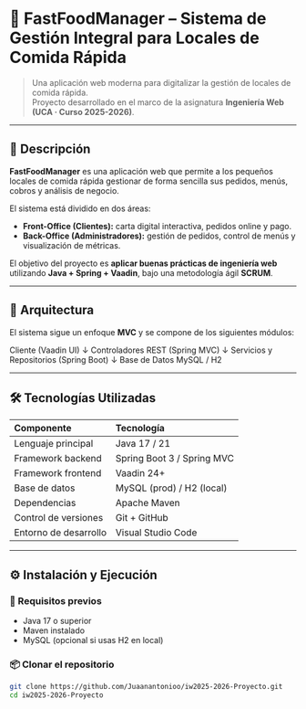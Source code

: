 # 🍔 FastFoodManager – Sistema de Gestión Integral para Locales de Comida Rápida

> Una aplicación web moderna para digitalizar la gestión de locales de comida rápida.  
> Proyecto desarrollado en el marco de la asignatura **Ingeniería Web (UCA · Curso 2025-2026)**.

---

## 🚀 Descripción

**FastFoodManager** es una aplicación web que permite a los pequeños locales de comida rápida gestionar de forma sencilla sus pedidos, menús, cobros y análisis de negocio.

El sistema está dividido en dos áreas:

- **Front-Office (Clientes):** carta digital interactiva, pedidos online y pago.  
- **Back-Office (Administradores):** gestión de pedidos, control de menús y visualización de métricas.

El objetivo del proyecto es **aplicar buenas prácticas de ingeniería web** utilizando **Java + Spring + Vaadin**, bajo una metodología ágil **SCRUM**.

---

## 🧱 Arquitectura

El sistema sigue un enfoque **MVC** y se compone de los siguientes módulos:

Cliente (Vaadin UI)
↓
Controladores REST (Spring MVC)
↓
Servicios y Repositorios (Spring Boot)
↓
Base de Datos MySQL / H2


---

## 🛠️ Tecnologías Utilizadas

| Componente | Tecnología |
|:--|:--|
| Lenguaje principal | Java 17 / 21 |
| Framework backend | Spring Boot 3 / Spring MVC |
| Framework frontend | Vaadin 24+ |
| Base de datos | MySQL (prod) / H2 (local) |
| Dependencias | Apache Maven |
| Control de versiones | Git + GitHub |
| Entorno de desarrollo | Visual Studio Code |

---

## ⚙️ Instalación y Ejecución

### 🔧 Requisitos previos
- Java 17 o superior  
- Maven instalado  
- MySQL (opcional si usas H2 en local)

### 📦 Clonar el repositorio
```bash
git clone https://github.com/Juaanantonioo/iw2025-2026-Proyecto.git
cd iw2025-2026-Proyecto
